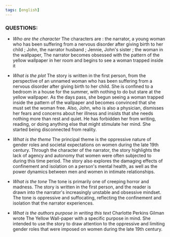 ```yaml
---
tags: [english]
---
```



### **QUESTIONS:** 

- *Who are the character*
The characters are : the narrator, a young woman who has been suffering from a nervous disorder after giving birth to her child ; John, the narrator husband ; Jennie, John's sister ; the woman in the wallpaper, The narrator becomes obsessed with the pattern of the yellow wallpaper in her room and begins to see a woman trapped inside it

- *What is the plot* 
The story is written in the first person, from the perspective of an unnamed woman who has been suffering from a nervous disorder after giving birth to her child. She is confined to a bedroom in a house for the summer, with nothing to do but stare at the yellow wallpaper. As the days pass, she begun seeing a woman trapped inside the pattern of the wallpaper and becomes convinced that she must set the woman free. Also, John, who is also a physician, dismisses her fears and concerns about her illness and insists that she needs nothing more than rest and quiet. He has forbidden her from writing, reading, or doing anything else that might stimulate her mind. She started being disconnected from reality.

- *What is the theme* 
The principal theme  is the oppressive nature of gender roles and societal expectations on women during the late 19th century. Through the character of the narrator, the story highlights the lack of agency and autonomy that women were often subjected to during this time period. The story also explores the damaging effects of confinement and isolation on a person's mental health, as well as the power dynamics between men and women in intimate relationships.

- *What is the tone* 
The tone is primarily one of creeping horror and madness. The story is written in the first person, and the reader is drawn into the narrator's increasingly unstable and obsessive mindset. The tone is oppressive and suffocating, reflecting the confinement and isolation that the narrator experiences.

- *What is the authors purpose in writing this text*
Charlotte Perkins Gilman wrote The Yellow Wall-paper with a specific purpose in mind. She intended to use the story to draw attention to the oppressive and limiting gender roles that were imposed on women during the late 19th century.
